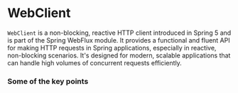 # WebClient

`WebClient` is a non-blocking, reactive HTTP client introduced in Spring 5 and is part of the Spring WebFlux module. It provides a functional and fluent API for making HTTP requests in Spring applications, especially in reactive, non-blocking scenarios. It's designed for modern, scalable applications that can handle high volumes of concurrent requests efficiently.



### **Some of the key points**





